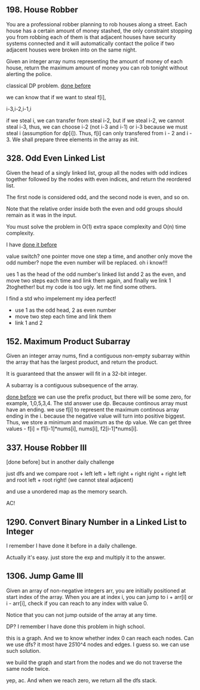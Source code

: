 ## 198. House Robber

You are a professional robber planning to rob houses along a street. Each house has a certain amount of money stashed, the only constraint stopping you from robbing each of them is that adjacent houses have security systems connected and it will automatically contact the police if two adjacent houses were broken into on the same night.

Given an integer array nums representing the amount of money of each house, return the maximum amount of money you can rob tonight without alerting the police.

classical DP problem. [done before](../Insights/198.md)

we can know that if we want to steal f[i], 

i-3,i-2,i-1,i

if we steal i, we can transfer from steal i-2, but if we steal i-2, we cannot steal i-3, thus, we can choose i-2 (not i-3 and i-1) or i-3
because we must steal i (assumption for dp[i]). Thus, f[i] can only transfered from i - 2 and i - 3. We shall prepare three elements in the array as init.

## 328. Odd Even Linked List

Given the head of a singly linked list, group all the nodes with odd indices together followed by the nodes with even indices, and return the reordered list.

The first node is considered odd, and the second node is even, and so on.

Note that the relative order inside both the even and odd groups should remain as it was in the input.

You must solve the problem in O(1) extra space complexity and O(n) time complexity.

I have [done it before](../Insights/328.md)

value switch? one pointer move one step a time, and another only move the odd number? nope the even number will be replaced. oh i know!!!

ues 1 as the head of the odd number's linked list andd 2 as the even, and move two steps each time and link them again, and finally we link 1 2toghether! but my code is too ugly. let me find some others.

I find a std who impelement my idea perfect!

* use 1 as the odd head, 2 as even number
* move two step each time and link them
* link 1 and 2

## 152. Maximum Product Subarray

Given an integer array nums, find a contiguous non-empty subarray within the array that has the largest product, and return the product.

It is guaranteed that the answer will fit in a 32-bit integer.

A subarray is a contiguous subsequence of the array.

[done before](../Insights/152.md) we can use the prefix product, but there will be some zero, for example, 1,0,5,3,4. The std answer use dp. Because continous array must have an ending. we use f[i] to represent the maximum continous array ending in the i. because the negative value will turn into positive biggest. Thus, we store a minimum and maximum as the dp value. We can get three values - f[i] = f1[i-1]*nums[i], nums[i], f2[i-1]*nums[i].

## 337. House Robber III

[done before] but in another daily challenge

just dfs and we compare root + left left + left right + right right + right left and root left + root right! (we cannot steal adjacent)

and use a unordered map as the memory search.

AC!

## 1290. Convert Binary Number in a Linked List to Integer

I remember I have done it before in a daily challenge.

Actually it's easy. just store the exp and multiply it to the answer.

## 1306. Jump Game III

Given an array of non-negative integers arr, you are initially positioned at start index of the array. When you are at index i, you can jump to i + arr[i] or i - arr[i], check if you can reach to any index with value 0.

Notice that you can not jump outside of the array at any time.

DP? I remember I have done this problem in high school.

this is a graph. And we to know whether index 0 can reach each nodes. Can we use dfs? it most have 2*5*10^4 nodes and edges. I guess so. we can use such solution.

we build the graph and start from the nodes and we do not traverse the same node twice.

yep, ac. And when we reach zero, we return all the dfs stack.
